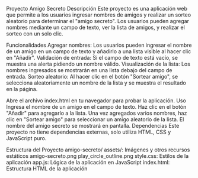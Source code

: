 Proyecto Amigo Secreto
Descripción
Este proyecto es una aplicación web que permite a los usuarios ingresar nombres de amigos y realizar un sorteo aleatorio para determinar el "amigo secreto". Los usuarios pueden agregar nombres mediante un campo de texto, ver la lista de amigos, y realizar el sorteo con un solo clic.

Funcionalidades
Agregar nombres: Los usuarios pueden ingresar el nombre de un amigo en un campo de texto y añadirlo a una lista visible al hacer clic en "Añadir".
Validación de entrada: Si el campo de texto está vacío, se muestra una alerta pidiendo un nombre válido.
Visualización de la lista: Los nombres ingresados se mostrarán en una lista debajo del campo de entrada.
Sorteo aleatorio: Al hacer clic en el botón "Sortear amigo", se selecciona aleatoriamente un nombre de la lista y se muestra el resultado en la página.



 Abre el archivo index.html en tu navegador para probar la aplicación.
Uso
Ingresa el nombre de un amigo en el campo de texto.
Haz clic en el botón "Añadir" para agregarlo a la lista.
Una vez agregados varios nombres, haz clic en "Sortear amigo" para seleccionar un amigo aleatorio de la lista.
El nombre del amigo secreto se mostrará en pantalla.
Dependencias
Este proyecto no tiene dependencias externas, solo utiliza HTML, CSS y JavaScript puro.

Estructura del Proyecto
amigo-secreto/
assets/: Imágenes y otros recursos estáticos
amigo-secreto.png
play_circle_outline.png
style.css: Estilos de la aplicación
app.js: Lógica de la aplicación en JavaScript
index.html: Estructura HTML de la aplicación

